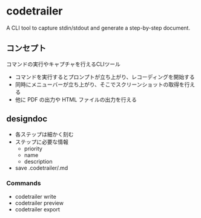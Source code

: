 # codetrailer
A CLI tool to capture stdin/stdout and generate a step-by-step document.

## コンセプト
コマンドの実行やキャプチャを行えるCLIツール

- コマンドを実行するとプロンプトが立ち上がり、レコーディングを開始する
- 同時にメニューバーが立ち上がり、そこでスクリーンショットの取得を行える
- 他に PDF の出力や HTML ファイルの出力を行える

## designdoc
- 各ステップは細かく刻む
- ステップに必要な情報
  - priority
  - name
  - description
- save .codetrailer/<name>.md

### Commands
- codetrailer write <name>
- codetrailer preview <name>
- codetrailer export <name>

